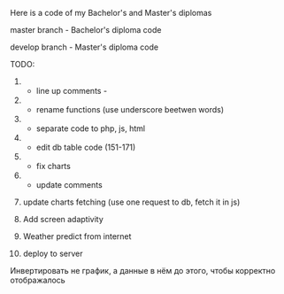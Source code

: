 Here is a code of my Bachelor's and Master's diplomas

master branch - Bachelor's diploma code

develop branch - Master's diploma code


TODO: 
1. - line up comments -
2. + rename functions (use underscore beetwen words) 
3. + separate code to php, js, html 
4. + edit db table code (151-171) 
5. + fix charts 
6. - update comments
7. update charts fetching (use one request to db, fetch it in js)


6. Add screen adaptivity
7. Weather predict from internet
8. deploy to server 

Инвертировать не график, а данные в нём до этого, чтобы корректно отображалось


